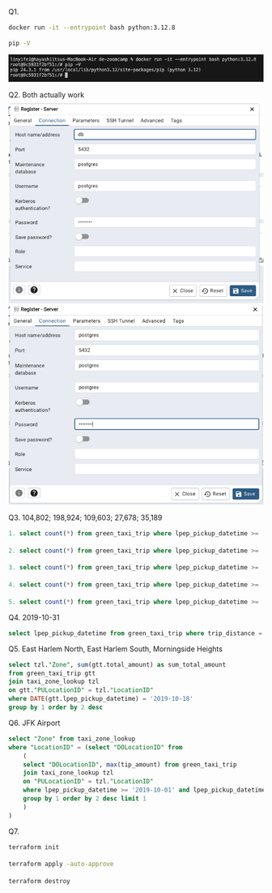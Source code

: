 Q1. 
```bash
docker run -it --entrypoint bash python:3.12.8
```

```bash
pip -V
```
    
![](figures/q1.png)

Q2.  Both actually work
    ![](figures/q2a.png)
    ![](figures/q2b.png)

Q3. 104,802; 198,924; 109,603; 27,678; 35,189

```sql
1. select count(*) from green_taxi_trip where lpep_pickup_datetime >= '2019-10-01' and lpep_dropoff_datetime < '2019-11-01' and trip_distance <= 1

2. select count(*) from green_taxi_trip where lpep_pickup_datetime >= '2019-10-01' and lpep_dropoff_datetime < '2019-11-01' and trip_distance > 1 and trip_distance <= 3

3. select count(*) from green_taxi_trip where lpep_pickup_datetime >= '2019-10-01' and lpep_dropoff_datetime < '2019-11-01' and trip_distance > 3 and trip_distance <= 7

4. select count(*) from green_taxi_trip where lpep_pickup_datetime >= '2019-10-01' and lpep_dropoff_datetime < '2019-11-01' and trip_distance > 7 and trip_distance <= 10

5. select count(*) from green_taxi_trip where lpep_pickup_datetime >= '2019-10-01' and lpep_dropoff_datetime < '2019-11-01' and trip_distance > 10
```

Q4. 2019-10-31
``` sql
select lpep_pickup_datetime from green_taxi_trip where trip_distance = (select max(trip_distance) from green_taxi_trip)
```

Q5. East Harlem North, East Harlem South, Morningside Heights

```sql
select tzl."Zone", sum(gtt.total_amount) as sum_total_amount 
from green_taxi_trip gtt 
join taxi_zone_lookup tzl 
on gtt."PULocationID" = tzl."LocationID" 
where DATE(gtt.lpep_pickup_datetime) = '2019-10-18' 
group by 1 order by 2 desc
```


Q6. JFK Airport
```sql
select "Zone" from taxi_zone_lookup 
where "LocationID" = (select "DOLocationID" from 
    (
    select "DOLocationID", max(tip_amount) from green_taxi_trip 
    join taxi_zone_lookup tzl
    on "PULocationID" = tzl."LocationID"
    where lpep_pickup_datetime >= '2019-10-01' and lpep_pickup_datetime < '2019-11-01' and tzl."Zone" = 'East Harlem North' 
    group by 1 order by 2 desc limit 1 
    )
)
```

Q7. 
```bash
terraform init

terraform apply -auto-approve

terraform destroy

```